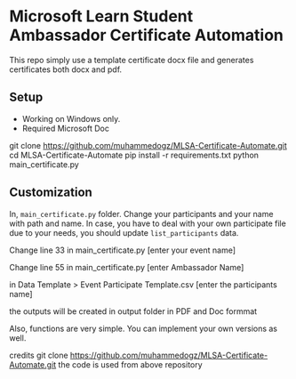 # Microsoft Learn Student Ambassador Certificate Automation

This repo simply use a template certificate docx file and generates certificates
both docx and pdf.

## Setup

- Working on Windows only.
- Required Microsoft Doc


git clone https://github.com/muhammedogz/MLSA-Certificate-Automate.git
cd MLSA-Certificate-Automate
pip install -r requirements.txt
python main_certificate.py

## Customization

In, `main_certificate.py` folder. Change your participants and your name with path and name.
In case, you have to deal with your own participate file due to your needs, you should update `list_participants` data.

Change line 33 in main_certificate.py [enter your event name]

Change line 55 in main_certificate.py [enter Ambassador Name]

in Data Template > Event Participate Template.csv [enter the participants name]

the outputs will be created in output folder in PDF and Doc formmat

Also, functions are very simple. You can implement your own versions as well.


credits 
git clone https://github.com/muhammedogz/MLSA-Certificate-Automate.git
the code is used from above repository